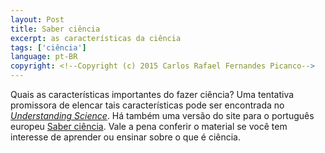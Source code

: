 ```yaml
---
layout: Post
title: Saber ciência
excerpt: as características da ciência
tags: ['ciência']
language: pt-BR
copyright: <!--Copyright (c) 2015 Carlos Rafael Fernandes Picanco-->
---
```

Quais as características importantes do fazer ciência? Uma tentativa promissora de elencar tais características pode ser encontrada no [*Understanding Science*](http://undsci.berkeley.edu/). Há também uma versão do site para o português europeu [Saber ciência](http://saberciencia.tecnico.ulisboa.pt/index.php). Vale a pena conferir o material se você tem interesse de aprender ou ensinar sobre o que é ciência.